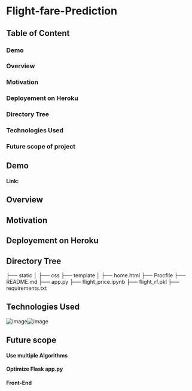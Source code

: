 # Flight-fare-Prediction

## Table of Content
### Demo
### Overview
### Motivation
### Deployement on Heroku
### Directory Tree
### Technologies Used
### Future scope of project

## Demo
#### Link: 

## Overview

## Motivation

## Deployement on Heroku

## Directory Tree
 ├── static 
 │   ├── css
 ├── template
 │   ├── home.html
 ├── Procfile
 ├── README.md
 ├── app.py
 ├── flight_price.ipynb
 ├── flight_rf.pkl
 ├── requirements.txt

## Technologies Used
![image](https://user-images.githubusercontent.com/76994894/149161293-5a9f5c9b-a801-44dd-8e81-f7f589fc46ff.png)![image](https://user-images.githubusercontent.com/76994894/149161350-fae27dae-05b8-4f2e-b6c5-395b95320abc.png)

## Future scope 
#### Use multiple Algorithms
#### Optimize Flask app.py
#### Front-End

